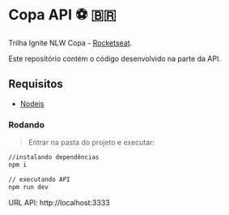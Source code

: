 # Copa API ⚽ :brazil:
Trilha Ignite NLW Copa - [Rocketseat](https://lp.rocketseat.com.br/nlw).

Este repositório contém o código desenvolvido na parte da API.

## Requisitos
- [Nodejs](https://nodejs.org/en/download/)

### Rodando
> Entrar na pasta do projeto e executar: 

```sh 
//instalando dependências 
npm i 

// executando API
npm run dev
```

URL API: http://localhost:3333
